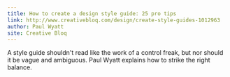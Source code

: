 ```yaml
---
title: How to create a design style guide: 25 pro tips
link: http://www.creativebloq.com/design/create-style-guides-1012963
author: Paul Wyatt
site: Creative Bloq
---
```


A style guide shouldn't read like the work of a control freak, but nor should it be vague and ambiguous. Paul Wyatt explains how to strike the right balance.
